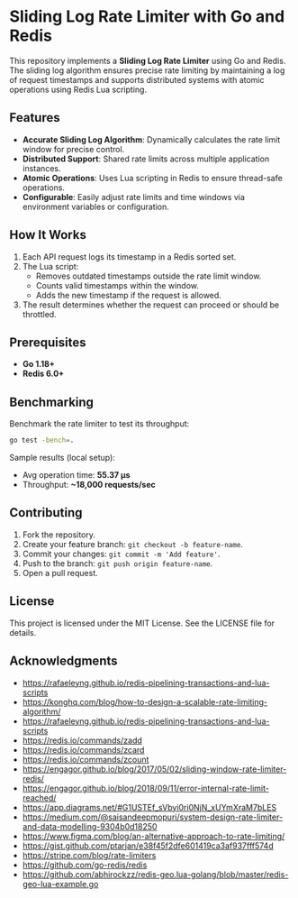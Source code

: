 # Sliding Log Rate Limiter with Go and Redis

This repository implements a **Sliding Log Rate Limiter** using Go and Redis. The sliding log algorithm ensures precise rate limiting by maintaining a log of request timestamps and supports distributed systems with atomic operations using Redis Lua scripting.

## Features

- **Accurate Sliding Log Algorithm**: Dynamically calculates the rate limit window for precise control.
- **Distributed Support**: Shared rate limits across multiple application instances.
- **Atomic Operations**: Uses Lua scripting in Redis to ensure thread-safe operations.
- **Configurable**: Easily adjust rate limits and time windows via environment variables or configuration.

## How It Works

1. Each API request logs its timestamp in a Redis sorted set.
2. The Lua script:
    - Removes outdated timestamps outside the rate limit window.
    - Counts valid timestamps within the window.
    - Adds the new timestamp if the request is allowed.
3. The result determines whether the request can proceed or should be throttled.

## Prerequisites

- **Go 1.18+**
- **Redis 6.0+**

## Benchmarking

Benchmark the rate limiter to test its throughput:

```bash
go test -bench=.
```

Sample results (local setup):
- Avg operation time: **55.37 μs**
- Throughput: **~18,000 requests/sec**

## Contributing

1. Fork the repository.
2. Create your feature branch: `git checkout -b feature-name`.
3. Commit your changes: `git commit -m 'Add feature'`.
4. Push to the branch: `git push origin feature-name`.
5. Open a pull request.

## License

This project is licensed under the MIT License. See the LICENSE file for details.

## Acknowledgments

- https://rafaeleyng.github.io/redis-pipelining-transactions-and-lua-scripts
- https://konghq.com/blog/how-to-design-a-scalable-rate-limiting-algorithm/
- https://rafaeleyng.github.io/redis-pipelining-transactions-and-lua-scripts
- https://redis.io/commands/zadd
- https://redis.io/commands/zcard
- https://redis.io/commands/zcount
- https://engagor.github.io/blog/2017/05/02/sliding-window-rate-limiter-redis/
- https://engagor.github.io/blog/2018/09/11/error-internal-rate-limit-reached/
- https://app.diagrams.net/#G1USTEf_sVbyi0ri0NjN_xUYmXraM7bLES
- https://medium.com/@saisandeepmopuri/system-design-rate-limiter-and-data-modelling-9304b0d18250
- https://www.figma.com/blog/an-alternative-approach-to-rate-limiting/
- https://gist.github.com/ptarjan/e38f45f2dfe601419ca3af937fff574d 
- https://stripe.com/blog/rate-limiters
- https://github.com/go-redis/redis
- https://github.com/abhirockzz/redis-geo.lua-golang/blob/master/redis-geo-lua-example.go
